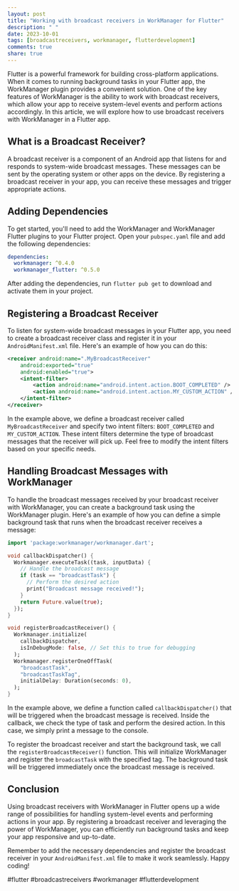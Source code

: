 ```yaml
---
layout: post
title: "Working with broadcast receivers in WorkManager for Flutter"
description: " "
date: 2023-10-01
tags: [broadcastreceivers, workmanager, flutterdevelopment]
comments: true
share: true
---
```


Flutter is a powerful framework for building cross-platform applications. When it comes to running background tasks in your Flutter app, the WorkManager plugin provides a convenient solution. One of the key features of WorkManager is the ability to work with broadcast receivers, which allow your app to receive system-level events and perform actions accordingly. In this article, we will explore how to use broadcast receivers with WorkManager in a Flutter app.

## What is a Broadcast Receiver?

A broadcast receiver is a component of an Android app that listens for and responds to system-wide broadcast messages. These messages can be sent by the operating system or other apps on the device. By registering a broadcast receiver in your app, you can receive these messages and trigger appropriate actions.

## Adding Dependencies

To get started, you'll need to add the WorkManager and WorkManager Flutter plugins to your Flutter project. Open your `pubspec.yaml` file and add the following dependencies:

```yaml
dependencies:
  workmanager: ^0.4.0
  workmanager_flutter: ^0.5.0
```

After adding the dependencies, run `flutter pub get` to download and activate them in your project.

## Registering a Broadcast Receiver

To listen for system-wide broadcast messages in your Flutter app, you need to create a broadcast receiver class and register it in your `AndroidManifest.xml` file. Here's an example of how you can do this:

```xml
<receiver android:name=".MyBroadcastReceiver"
    android:exported="true"
    android:enabled="true">
    <intent-filter>
        <action android:name="android.intent.action.BOOT_COMPLETED" />
        <action android:name="android.intent.action.MY_CUSTOM_ACTION" />
    </intent-filter>
</receiver>
```

In the example above, we define a broadcast receiver called `MyBroadcastReceiver` and specify two intent filters: `BOOT_COMPLETED` and `MY_CUSTOM_ACTION`. These intent filters determine the type of broadcast messages that the receiver will pick up. Feel free to modify the intent filters based on your specific needs.

## Handling Broadcast Messages with WorkManager

To handle the broadcast messages received by your broadcast receiver with WorkManager, you can create a background task using the WorkManager plugin. Here's an example of how you can define a simple background task that runs when the broadcast receiver receives a message:

```dart
import 'package:workmanager/workmanager.dart';

void callbackDispatcher() {
  Workmanager.executeTask((task, inputData) {
    // Handle the broadcast message
    if (task == "broadcastTask") {
      // Perform the desired action
      print("Broadcast message received!");
    }
    return Future.value(true);
  });
}

void registerBroadcastReceiver() {
  Workmanager.initialize(
    callbackDispatcher,
    isInDebugMode: false, // Set this to true for debugging
  );
  Workmanager.registerOneOffTask(
    "broadcastTask",
    "broadcastTaskTag",
    initialDelay: Duration(seconds: 0),
  );
}
```

In the example above, we define a function called `callbackDispatcher()` that will be triggered when the broadcast message is received. Inside the callback, we check the type of task and perform the desired action. In this case, we simply print a message to the console.

To register the broadcast receiver and start the background task, we call the `registerBroadcastReceiver()` function. This will initialize WorkManager and register the `broadcastTask` with the specified tag. The background task will be triggered immediately once the broadcast message is received.

## Conclusion

Using broadcast receivers with WorkManager in Flutter opens up a wide range of possibilities for handling system-level events and performing actions in your app. By registering a broadcast receiver and leveraging the power of WorkManager, you can efficiently run background tasks and keep your app responsive and up-to-date.

Remember to add the necessary dependencies and register the broadcast receiver in your `AndroidManifest.xml` file to make it work seamlessly. Happy coding!

#flutter #broadcastreceivers #workmanager #flutterdevelopment